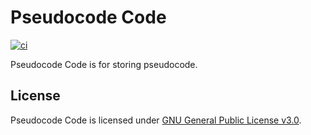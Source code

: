 # Pseudocode Code
[![ci](https://github.com/ttiimmothy/pseudocode-code/actions/workflows/ci.yml/badge.svg)](https://github.com/ttiimmothy/pseudocode-code/actions/workflows/ci.yml)

Pseudocode Code is for storing pseudocode.

## License

Pseudocode Code is licensed under [GNU General Public License v3.0](LICENSE).